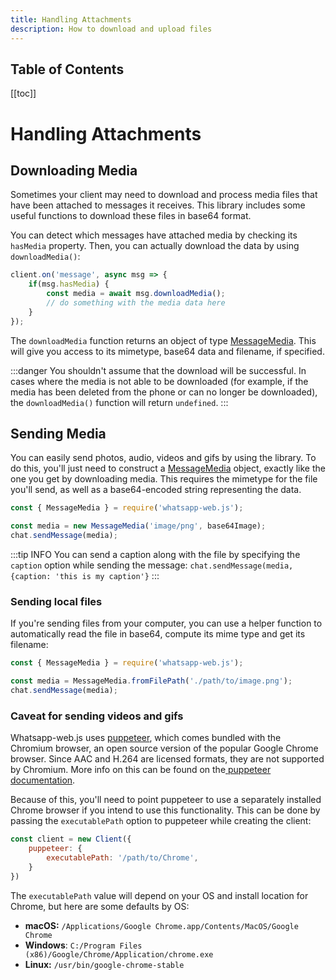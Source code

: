 ```yaml
---
title: Handling Attachments
description: How to download and upload files
---
```

<h2>Table of Contents</h2>

[[toc]]

# Handling Attachments

## Downloading Media

Sometimes your client may need to download and process media files that have been attached to messages it receives. This library includes some useful functions to download these files in base64 format.

You can detect which messages have attached media by checking its `hasMedia` property. Then, you can actually download the data by using `downloadMedia()`:

```javascript
client.on('message', async msg => {
    if(msg.hasMedia) {
        const media = await msg.downloadMedia();
        // do something with the media data here
    }
});
```

The `downloadMedia` function returns an object of type [MessageMedia](https://pedroslopez.me/whatsapp-web.js/MessageMedia.html). This will give you access to its mimetype, base64 data and filename, if specified.

:::danger
You shouldn't assume that the download will be successful. In cases where the media is not able to be downloaded \(for example, if the media has been deleted from the phone or can no longer be downloaded\), the `downloadMedia()` function will return `undefined`.
:::

## Sending Media

You can easily send photos, audio, videos and gifs by using the library. To do this, you'll just need to construct a [MessageMedia](https://pedroslopez.me/whatsapp-web.js/MessageMedia.html) object, exactly like the one you get by downloading media. This requires the mimetype for the file you'll send, as well as a base64-encoded string representing the data.

```javascript
const { MessageMedia } = require('whatsapp-web.js');

const media = new MessageMedia('image/png', base64Image);
chat.sendMessage(media);
```

:::tip INFO
You can send a caption along with the file by specifying the `caption` option while sending the message: `chat.sendMessage(media, {caption: 'this is my caption'}`
:::

### Sending local files

If you're sending files from your computer, you can use a helper function to automatically read the file in base64, compute its mime type and get its filename:

```javascript
const { MessageMedia } = require('whatsapp-web.js');

const media = MessageMedia.fromFilePath('./path/to/image.png');
chat.sendMessage(media);
```

### Caveat for sending videos and gifs

Whatsapp-web.js uses [puppeteer](https://github.com/puppeteer/puppeteer), which comes bundled with the Chromium browser, an open source version of the popular Google Chrome browser. Since AAC and H.264 are licensed formats, they are not supported by Chromium. More info on this can be found on the[ puppeteer documentation](https://github.com/puppeteer/puppeteer#q-what-features-does-puppeteer-not-support).

Because of this, you'll need to point puppeteer to use a separately installed Chrome browser if you intend to use this functionality. This can be done by passing the `executablePath` option to puppeteer while creating the client:

```javascript
const client = new Client({
    puppeteer: {
        executablePath: '/path/to/Chrome',
    }
})
```

The `executablePath` value will depend on your OS and install location for Chrome, but here are some defaults by OS:

* **macOS:** `/Applications/Google Chrome.app/Contents/MacOS/Google Chrome`
* **Windows**: `C:/Program Files (x86)/Google/Chrome/Application/chrome.exe`
* **Linux:** `/usr/bin/google-chrome-stable`
